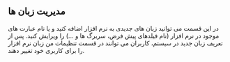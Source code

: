 ﻿## مدیریت زبان ها

در این قسمت می توانید زبان های جدیدی به نرم افزار اضافه کنید و یا نام عبارت های موجود در نرم افزار (نام فیلدهای پیش فرض، سربرگ ها و ...) را ویرایش کنید. پس از تعریف زبان جدید در سیستم، کاربران می توانند در قسمت تنظیمات من زبان نرم افزار را برای کاربری خود تغییر دهند. 

